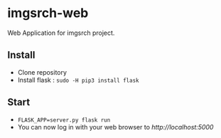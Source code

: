 # imgsrch-web

Web Application for imgsrch project.

## Install

* Clone repository
* Install flask : `sudo -H pip3 install flask`

## Start

* `FLASK_APP=server.py flask run`
* You can now log in with your web browser to _http://localhost:5000_
